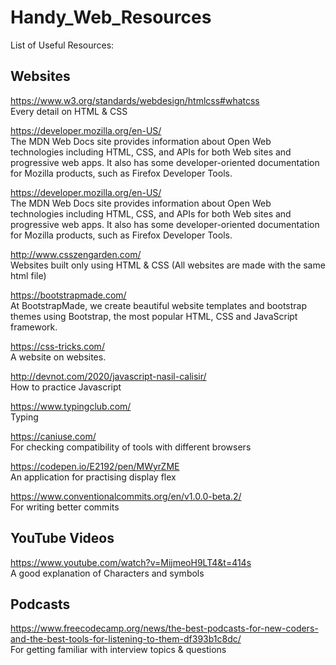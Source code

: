# Handy_Web_Resources
List of Useful Resources:

## Websites 
https://www.w3.org/standards/webdesign/htmlcss#whatcss<br />
Every detail on HTML & CSS

https://developer.mozilla.org/en-US/ <br />
The MDN Web Docs site provides information about Open Web technologies including HTML, CSS, and APIs for both Web sites and progressive web apps. It also has some developer-oriented documentation for Mozilla products, such as Firefox Developer Tools.

https://developer.mozilla.org/en-US/ <br />
The MDN Web Docs site provides information about Open Web technologies including HTML, CSS, and APIs for both Web sites and progressive web apps. It also has some developer-oriented documentation for Mozilla products, such as Firefox Developer Tools.

http://www.csszengarden.com/ <br />
Websites built only using HTML & CSS (All websites are made with the same html file)

https://bootstrapmade.com/ <br />
At BootstrapMade, we create beautiful website templates and bootstrap themes using Bootstrap, the most popular HTML, CSS and JavaScript framework.

https://css-tricks.com/ <br />
A website on websites.

http://devnot.com/2020/javascript-nasil-calisir/ <br/>
How to practice Javascript

https://www.typingclub.com/ <br/>
Typing

https://caniuse.com/<br/>
For checking compatibility of tools with different browsers

https://codepen.io/E2192/pen/MWyrZME<br/>
An application for practising display flex

https://www.conventionalcommits.org/en/v1.0.0-beta.2/<br/>
For writing better commits


## YouTube Videos

https://www.youtube.com/watch?v=MijmeoH9LT4&t=414s <br />
A good explanation of Characters and symbols



## Podcasts

https://www.freecodecamp.org/news/the-best-podcasts-for-new-coders-and-the-best-tools-for-listening-to-them-df393b1c8dc/ <br />
For getting familiar with interview topics & questions
